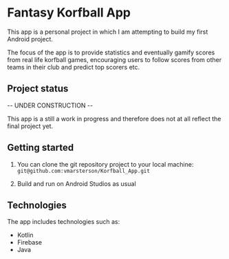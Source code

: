 # Fantasy Korfball App

This app is a personal project in which I am attempting to build my first Android project.

The focus of the app is to provide statistics and eventually gamify scores from real life korfball games, encouraging users to follow scores from other teams in their club and predict top scorers etc. 

## Project status

-- UNDER CONSTRUCTION --

This app is a still a work in progress and therefore does not at all reflect the final project yet.

## Getting started

1. You can clone the git repository project to your local machine: 
`git@github.com:vmarsterson/Korfball_App.git` 

2. Build and run on Android Studios as usual

## Technologies

The app includes technologies such as:

+ Kotlin 
+ Firebase
+ Java
